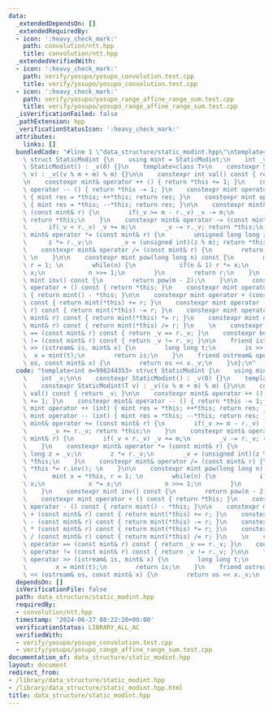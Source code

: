 ```yaml
---
data:
  _extendedDependsOn: []
  _extendedRequiredBy:
  - icon: ':heavy_check_mark:'
    path: convolution/ntt.hpp
    title: convolution/ntt.hpp
  _extendedVerifiedWith:
  - icon: ':heavy_check_mark:'
    path: verify/yosupo/yosupo_convolution.test.cpp
    title: verify/yosupo/yosupo_convolution.test.cpp
  - icon: ':heavy_check_mark:'
    path: verify/yosupo/yosupo_range_affine_range_sum.test.cpp
    title: verify/yosupo/yosupo_range_affine_range_sum.test.cpp
  _isVerificationFailed: false
  _pathExtension: hpp
  _verificationStatusIcon: ':heavy_check_mark:'
  attributes:
    links: []
  bundledCode: "#line 1 \"data_structure/static_modint.hpp\"\ntemplate<int m=998244353>\
    \ struct StaticModint {\n    using mint = StaticModint;\n    int _v;\n\n    constexpr\
    \ StaticModint() : _v(0) {}\n    template<class T>\n    constexpr StaticModint(T\
    \ v) : _v((v % m + m) % m) {}\n\n    constexpr int val() const { return _v; }\n\
    \n    constexpr mint& operator ++ () { return *this += 1; }\n    constexpr mint&\
    \ operator -- () { return *this -= 1; }\n    constexpr mint operator ++ (int)\
    \ { mint res = *this; ++*this; return res; }\n    constexpr mint operator -- (int)\
    \ { mint res = *this; --*this; return res; }\n\n    constexpr mint& operator +=\
    \ (const mint& r) {\n        if(_v >= m - r._v) _v -= m;\n        _v += r._v;\
    \ return *this;\n    }\n    constexpr mint& operator -= (const mint& r) {\n  \
    \      if(_v < r._v) _v += m;\n        _v -= r._v; return *this;\n    }\n    constexpr\
    \ mint& operator *= (const mint& r) {\n        unsigned long long z = _v;\n  \
    \      z *= r._v;\n        _v = (unsigned int)(z % m); return *this;\n    }\n\
    \    constexpr mint& operator /= (const mint& r) {\n        return *this *= r.inv();\
    \ \n    }\n\n    constexpr mint pow(long long n) const {\n        mint x = *this,\
    \ r = 1; \n        while(n) {\n            if(n & 1) r *= x;\n            x *=\
    \ x;\n            n >>= 1;\n        }\n        return r;\n    }\n    constexpr\
    \ mint inv() const {\n        return pow(m - 2);\n    }\n\n    constexpr mint\
    \ operator + () const { return *this; }\n    constexpr mint operator - () const\
    \ { return mint() - *this; }\n\n    constexpr mint operator + (const mint& r)\
    \ const { return mint(*this) += r; }\n    constexpr mint operator - (const mint&\
    \ r) const { return mint(*this) -= r; }\n    constexpr mint operator * (const\
    \ mint& r) const { return mint(*this) *= r; }\n    constexpr mint operator / (const\
    \ mint& r) const { return mint(*this) /= r; }\n    \n    constexpr bool operator\
    \ == (const mint& r) const { return _v == r._v; }\n    constexpr bool operator\
    \ != (const mint& r) const { return _v != r._v; }\n\n    friend istream& operator\
    \ >> (istream& is, mint& x) {\n        long long t;\n        is >> t;\n      \
    \  x = mint(t);\n        return is;\n    }\n    friend ostream& operator << (ostream&\
    \ os, const mint& x) {\n        return os << x._v;\n    }\n};\n"
  code: "template<int m=998244353> struct StaticModint {\n    using mint = StaticModint;\n\
    \    int _v;\n\n    constexpr StaticModint() : _v(0) {}\n    template<class T>\n\
    \    constexpr StaticModint(T v) : _v((v % m + m) % m) {}\n\n    constexpr int\
    \ val() const { return _v; }\n\n    constexpr mint& operator ++ () { return *this\
    \ += 1; }\n    constexpr mint& operator -- () { return *this -= 1; }\n    constexpr\
    \ mint operator ++ (int) { mint res = *this; ++*this; return res; }\n    constexpr\
    \ mint operator -- (int) { mint res = *this; --*this; return res; }\n\n    constexpr\
    \ mint& operator += (const mint& r) {\n        if(_v >= m - r._v) _v -= m;\n \
    \       _v += r._v; return *this;\n    }\n    constexpr mint& operator -= (const\
    \ mint& r) {\n        if(_v < r._v) _v += m;\n        _v -= r._v; return *this;\n\
    \    }\n    constexpr mint& operator *= (const mint& r) {\n        unsigned long\
    \ long z = _v;\n        z *= r._v;\n        _v = (unsigned int)(z % m); return\
    \ *this;\n    }\n    constexpr mint& operator /= (const mint& r) {\n        return\
    \ *this *= r.inv(); \n    }\n\n    constexpr mint pow(long long n) const {\n \
    \       mint x = *this, r = 1; \n        while(n) {\n            if(n & 1) r *=\
    \ x;\n            x *= x;\n            n >>= 1;\n        }\n        return r;\n\
    \    }\n    constexpr mint inv() const {\n        return pow(m - 2);\n    }\n\n\
    \    constexpr mint operator + () const { return *this; }\n    constexpr mint\
    \ operator - () const { return mint() - *this; }\n\n    constexpr mint operator\
    \ + (const mint& r) const { return mint(*this) += r; }\n    constexpr mint operator\
    \ - (const mint& r) const { return mint(*this) -= r; }\n    constexpr mint operator\
    \ * (const mint& r) const { return mint(*this) *= r; }\n    constexpr mint operator\
    \ / (const mint& r) const { return mint(*this) /= r; }\n    \n    constexpr bool\
    \ operator == (const mint& r) const { return _v == r._v; }\n    constexpr bool\
    \ operator != (const mint& r) const { return _v != r._v; }\n\n    friend istream&\
    \ operator >> (istream& is, mint& x) {\n        long long t;\n        is >> t;\n\
    \        x = mint(t);\n        return is;\n    }\n    friend ostream& operator\
    \ << (ostream& os, const mint& x) {\n        return os << x._v;\n    }\n};"
  dependsOn: []
  isVerificationFile: false
  path: data_structure/static_modint.hpp
  requiredBy:
  - convolution/ntt.hpp
  timestamp: '2024-06-27 08:22:20+09:00'
  verificationStatus: LIBRARY_ALL_AC
  verifiedWith:
  - verify/yosupo/yosupo_convolution.test.cpp
  - verify/yosupo/yosupo_range_affine_range_sum.test.cpp
documentation_of: data_structure/static_modint.hpp
layout: document
redirect_from:
- /library/data_structure/static_modint.hpp
- /library/data_structure/static_modint.hpp.html
title: data_structure/static_modint.hpp
---
```

